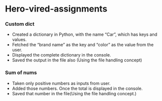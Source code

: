 # Hero-vired-assignments

### Custom dict

 - Created a dictionary in Python, with the name “Car”, which has keys and values.
 - Fetched the “brand name” as the key and “color” as the value from the user.
 - Displayed the complete dictionary in the console.
 - Saved the output in the file also (Using the file handling concept)
 
 ### Sum of nums
 
 - Taken only positive numbers as inputs from user.
 - Added those numbers. Once the total is displayed in the console.
 - Saved that number in the file(Using the file handling concept.)

